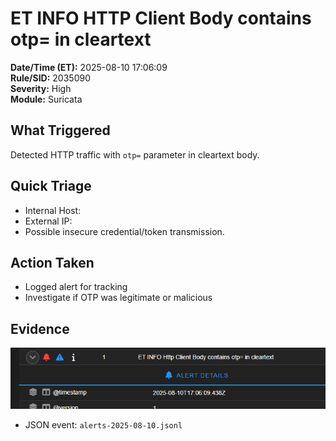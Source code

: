 # ET INFO HTTP Client Body contains otp= in cleartext

**Date/Time (ET):** 2025-08-10 17:06:09  
**Rule/SID:** 2035090  
**Severity:** High  
**Module:** Suricata  

## What Triggered
Detected HTTP traffic with `otp=` parameter in cleartext body.

## Quick Triage
- Internal Host: <fill>
- External IP: <fill>
- Possible insecure credential/token transmission.

## Action Taken
- Logged alert for tracking
- Investigate if OTP was legitimate or malicious

## Evidence
![HTTP OTP Screenshot](artifacts/screenshots/http-otp.png)
- JSON event: `alerts-2025-08-10.jsonl`
